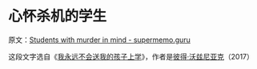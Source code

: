 # 心怀杀机的学生

原文：[Students with murder in mind - supermemo.guru](https://supermemo.guru/wiki/Students_with_murder_in_mind)

这段文字选自《[我永远不会送我的孩子上学](https://supermemo.guru/wiki/Problem_of_Schooling)》，作者是[彼得·沃兹尼亚克](https://supermemo.guru/wiki/Piotr_Wozniak)（2017）